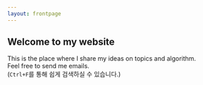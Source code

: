 ```yaml
---
layout: frontpage
---
```


## Welcome to my website

This is the place where I share my ideas on topics and algorithm.  
Feel free to send me emails.  
(`Ctrl+F`를 통해 쉽게 검색하실 수 있습니다.)
